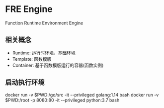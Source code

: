 # FRE Engine

Function Runtime Environment Engine

## 相关概念

- Runtime: 运行时环境，基础环境
- Template: 函数模版
- Container: 基于函数模版运行的容器(函数实例)


## 启动执行环境
docker run -v $PWD:/go/src -it --privileged golang:1.14 bash
docker run -v $PWD:/root -p 8080:80 -it --privileged python:3.7 bash
